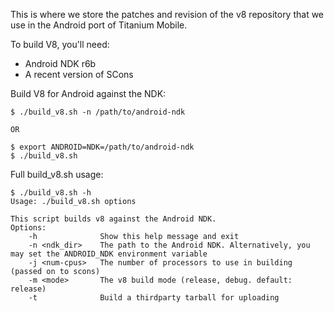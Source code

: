 This is where we store the patches and revision of the v8 repository that we use in the Android port of Titanium Mobile.

To build V8, you'll need:

- Android NDK r6b
- A recent version of SCons

Build V8 for Android against the NDK:

```
$ ./build_v8.sh -n /path/to/android-ndk

OR

$ export ANDROID=NDK=/path/to/android-ndk
$ ./build_v8.sh
```

Full build_v8.sh usage:

```
$ ./build_v8.sh -h
Usage: ./build_v8.sh options

This script builds v8 against the Android NDK. 
Options:
	-h              Show this help message and exit
	-n <ndk_dir>    The path to the Android NDK. Alternatively, you may set the ANDROID_NDK environment variable
	-j <num-cpus>   The number of processors to use in building (passed on to scons)
	-m <mode>       The v8 build mode (release, debug. default: release)
	-t              Build a thirdparty tarball for uploading
```
